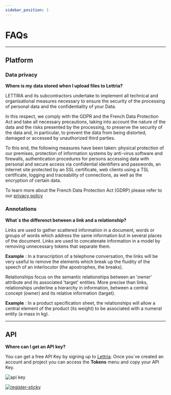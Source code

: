```yaml
---
sidebar_position: 1
---
```


# FAQs 

---

## Platform

### Data privacy

**Where is my data stored when I upload files to Lettria?**

LETTRIA and its subcontractors undertake to implement all technical and organisational measures necessary to ensure the security of the processing of personal data and the confidentiality of your Data.

In this respect, we comply with the GDPR and the French Data Protection Act and take all necessary precautions, taking into account the nature of the data and the risks presented by the processing, to preserve the security of the data and, in particular, to prevent the data from being distorted, damaged or accessed by unauthorized third parties.

To this end, the following measures have been taken: physical protection of our premises, protection of information systems by anti-virus software and firewalls, authentication procedures for persons accessing data with personal and secure access via confidential identifiers and passwords, an Internet site protected by an SSL certificate, web clients using a TSL certificate, logging and traceability of connections, as well as the encryption of certain data.

To learn more about the French Data Protection Act (GDRP) please refer to our [privacy policy](https://www.lettria.com/privacy-policy)

### Annotations

**What`s the differenct between a link and a relationship?**

Links are used to gather scattered information in a document, words or groups of words which address the same information but in several places of the document. Links are used to concatenate information in a model by removing unnecessary tokens that separate them.

**Example** : In a transcription of a telephone conversation, the links will be very useful to remove the elements which break up the fluidity of the speech of an interlocutor (the apostrophes, the breaks).

Relationships  focus on the semantic relationships between an 'owner' attribute and its associated 'target' entities. More precise than links,  relationships underline a hierarchy in information, between a central concept (owner) and its relative information (target).

**Example** : In a product specification sheet, the relationships will allow a central element of the product (its weight) to be associated with a numeral entity (a mass in kg).

---

## API
**Where can I get an API key?**

You can get a free API Key by signing up to [Lettria](https://app.lettria.com/). Once you`ve created an account and project you can access the **Tokens** menu and copy your API Key. 

![api key](/img/api_key-platform.png)

[![register-sticky](/img/register-sticky.png)](https://app.lettria.com/signup)


